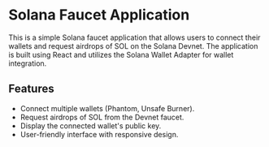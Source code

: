 # Solana Faucet Application

This is a simple Solana faucet application that allows users to connect their wallets and request airdrops of SOL on the Solana Devnet. The application is built using React and utilizes the Solana Wallet Adapter for wallet integration.

## Features

- Connect multiple wallets (Phantom, Unsafe Burner).
- Request airdrops of SOL from the Devnet faucet.
- Display the connected wallet's public key.
- User-friendly interface with responsive design.


